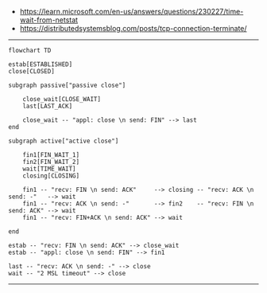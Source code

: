 
- https://learn.microsoft.com/en-us/answers/questions/230227/time-wait-from-netstat
- https://distributedsystemsblog.com/posts/tcp-connection-terminate/

---

```mermaid
flowchart TD

estab[ESTABLISHED]
close[CLOSED]

subgraph passive["passive close"]

    close_wait[CLOSE_WAIT]
    last[LAST_ACK]

    close_wait -- "appl: close \n send: FIN" --> last
end

subgraph active["active close"]

    fin1[FIN_WAIT_1]
    fin2[FIN_WAIT_2]
    wait[TIME_WAIT]
    closing[CLOSING]

    fin1 -- "recv: FIN \n send: ACK"     --> closing -- "recv: ACK \n send: -"   --> wait
    fin1 -- "recv: ACK \n send: -"       --> fin2    -- "recv: FIN \n send: ACK" --> wait
    fin1 -- "recv: FIN+ACK \n send: ACK" --> wait

end

estab -- "recv: FIN \n send: ACK" --> close_wait
estab -- "appl: close \n send: FIN" --> fin1

last -- "recv: ACK \n send: -" --> close
wait -- "2 MSL timeout" --> close

```

---
